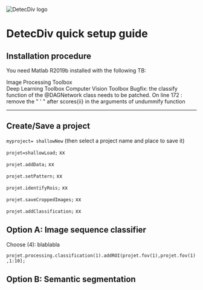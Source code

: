 ![DetecDiv logo](https://github.com/gcharvin/DetecDiv/blob/master/Tutorial/detecDiv_logo.png)

# DetecDiv quick setup guide #

## Installation procedure ## 

You need Matlab R2019b installed with the following TB:

Image Processing Toolbox  
Deep Learning Toolbox
Computer Vision Toolbox
Bugfix: the classify function of the @DAGNetwork class needs to be patched. On line 172 :
remove the " ' " after scores{ii} in the arguments of undummify function

---------------------

## Create/Save a project ##

```myproject= shallowNew```
 (then select a project name and place to save it)

```projet=shallowLoad;```
xx

```projet.addData;```
xx

```projet.setPattern;```
xx

```projet.identifyRois;```
xx

```projet.saveCroppedImages;```
xx

```projet.addClassification;```
xx

## Option A: Image sequence classifier ##
Choose (4): blablabla

```projet.processing.classification(1).addROI(projet.fov(1),projet.fov(1),1:10];```

## Option B: Semantic segmentation ##


